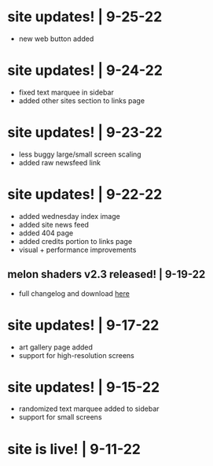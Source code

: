# <update/> site updates! | 9-25-22
- new web button added

# <update/> site updates! | 9-24-22
- fixed text marquee in sidebar
- added other sites section to links page

# <update/> site updates! | 9-23-22
- less buggy large/small screen scaling
- added raw newsfeed link

# <update/> site updates! | 9-22-22
- added wednesday index image
- added site news feed
- added 404 page
- added credits portion to links page
- visual + performance improvements

## <news/> melon shaders v2.3 released! | 9-19-22
- full changelog and download [here](https://github.com/ashie404/MelonShaders/releases/tag/v2.3)

# <update/> site updates! | 9-17-22
- art gallery page added
- support for high-resolution screens

# <update/> site updates! | 9-15-22
- randomized text marquee added to sidebar
- support for small screens

# <update/> site is live! | 9-11-22